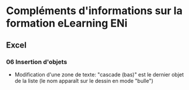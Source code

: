 # Compléments d'informations sur la formation eLearning ENi
## Excel

### 06 Insertion d'objets
* Modification d'une zone de texte: "cascade (bas)" est le dernier objet de la liste (le nom apparaît sur le dessin en mode "bulle")
